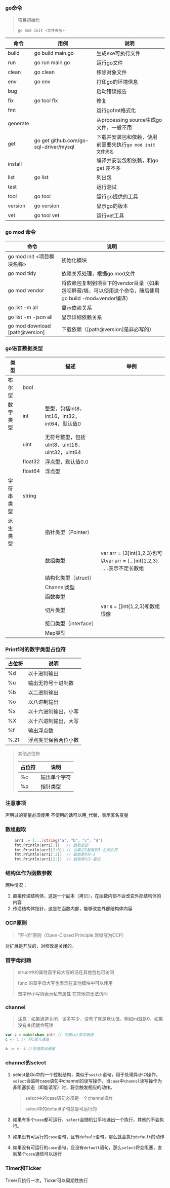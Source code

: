 ### go命令

> 项目初始化
>
> ```
> go mod init <文件夹名>
> ```

| 命令     | 用例                                  | 说明                                                        |
| -------- | ------------------------------------- | ----------------------------------------------------------- |
| build    | go build main.go                      | 生成exe可执行文件                                           |
| run      | go run main.go                        | 运行go文件                                                  |
| clean    | go clean                              | 移除对象文件                                                |
| env      | go env                                | 打印go的环境信息                                            |
| bug      |                                       | 启动错误报告                                                |
| fix      | go tool fix                           | 修复                                                        |
| fmt      |                                       | 运行gofmt格式化                                             |
| generate |                                       | 从processing source生成go文件，一般不用                     |
| get      | go get github.com/go-sql-driver/mysql | 下载并安装包和依赖，使用前需要先执行`go mod init 文件夹名 ` |
| install  |                                       | 编译并安装包和依赖，和go get 差不多                         |
| list     | go list                               | 列出包                                                      |
| test     |                                       | 运行测试                                                    |
| tool     | go tool                               | 运行go提供的工具                                            |
| version  | go version                            | 显示go的版本                                                |
| vet      | go tool vet                           | 运行vet工具                                                 |



### go mod 命令

| 命令                           | 说明                                                         |
| ------------------------------ | ------------------------------------------------------------ |
| go mod init <项目模块名称>     | 初始化模块                                                   |
| go mod tidy                    | 依赖关系处理，根据go.mod文件                                 |
| go mod vendor                  | 将依赖包复制到项目下的vendor目录（如果包呗屏蔽/墙，可以使用这个命令，随后使用go build -mod=vendor编译） |
| go list -m all                 | 显示依赖关系                                                 |
| go list -m -json all           | 显示详细依赖关系                                             |
| go mod download [path@version] | 下载依赖（[path@version]是非必写的）                         |



### go语言数据类型

| 类型       |         | 描述                                          | 举例                                                         |
| ---------- | ------- | --------------------------------------------- | ------------------------------------------------------------ |
| 布尔型     | bool    |                                               |                                                              |
| 数字类型   | int     | 整型，包括Int8，int16，int32，int64，默认值0  |                                                              |
|            | uint    | 无符号整型，包括uInt8，uint16，uint32，uint64 |                                                              |
|            | float32 | 浮点型，默认值0.0                             |                                                              |
|            | float64 | 浮点型                                        |                                                              |
| 字符串类型 | string  |                                               |                                                              |
| 派生类型   |         | 指针类型（Pointer）                           |                                                              |
|            |         | 数组类型                                      | var arr = [3]int{1,2,3}也可以var arr = [...]int{1,2,3} `...`表示不定长数组 |
|            |         | 结构化类型（struct）                          |                                                              |
|            |         | Channel类型                                   |                                                              |
|            |         | 函数类型                                      |                                                              |
|            |         | 切片类型                                      | var s = []int{1,2,3}和数组很像                               |
|            |         | 接口类型（interface）                         |                                                              |
|            |         | Map类型                                       |                                                              |



### Printf时的数字类型占位符

| 占位符 | 说明                 |
| ------ | -------------------- |
| %d     | 以十进制输出         |
| %u     | 输出无符号十进制数   |
| %b     | 以二进制输出         |
| %o     | 以八进制输出         |
| %x     | 以十六进制输出，小写 |
| %X     | 以十六进制输出，大写 |
| %f     | 输出浮点数           |
| %.2f   | 浮点类型保留两位小数 |

> 其他占位符
>
> | 占位符 | 说明         |
> | ------ | ------------ |
> | %c     | 输出单个字符 |
> | %p     | 指针类型     |



### 注意事项

声明过的变量必须使用  不使用的话可以用`_`代替，表示匿名变量



### 数组截取

```go
	arr1 := [...]string{"a", "b", "c", "d"}
	fmt.Println(arr1[:])   // 截取全部
	fmt.Println(arr1[2:3]) // 从索引2截取到3 左闭右开
	fmt.Println(arr1[:3])  // 截取索引0-3
	fmt.Println(arr1[2:])  // 截取索引2-最后
```



### 结构体作为函数参数

两种情况：

1. 直接传递结构体，这是一个副本（拷贝），在函数内部不会改变外部结构体的内容
2. 传递结构体指针，这是在函数内部，能够改变外部结构体内容



### OCP原则

> ”开-闭“原则（Open-Closed Principle,常缩写为OCP）

对扩展是开放的，对修改是关闭的。



### 首字母问题

> struct中的属性首字母大写的话在其他包也可访问
>
> func 的首字母大写也表示在其他模块中可以使用
>
> 首字母小写则表示私有属性 在其他包无法访问



### channel

> 注意：如果通道关闭，读多写少，没有了就是默认值，例如int就是0，如果没有关闭就会死锁

```go
var c = make(chan int) // 创建int类型通道
c <- 1 // 将1放入通道

a := <- c //将值取出通道
```



### channel的select

1. select是Go中的一个控制结构，类似于`switch`语句，用于处理异步IO操作。`select`会监听case语句中channel的读写操作，当`case`中`channel`读写操作为非阻塞状态（即能读写）时，将会触发相应的动作。

   > select中的case语句必须是一个channel操作
   >
   > select中的default子句总是可运行的

2. 如果有多个`case`都可运行，`select`会随机公平地选出一个执行，其他的不会执行。

3. 如果没有可运行的`case`语句，且有`default`语句，那么就会执行`default`的动作

4. 如果没有可运行的`case`语句，且没有`default`语句，那么`select`将会阻塞，直到某个`case`通信可以运行



### Timer和Ticker

Timer只执行一次，Ticker可以周期性执行